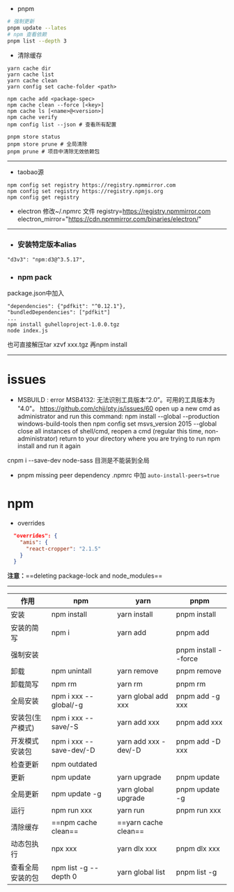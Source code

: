 
- pnpm
```bash
# 强制更新
pnpm update --lates 
# npm 查看依赖
pnpm list --depth 3
```

- 清除缓存
```shell
yarn cache dir
yarn cache list
yarn cache clean
yarn config set cache-folder <path>

npm cache add <package-spec>
npm cache clean --force [<key>]
npm cache ls [<name>@<version>]
npm cache verify
npm config list --json # 查看所有配置

pnpm store status
pnpm store prune # 全局清除
pnpm prune # 项目中清除无效依赖包
```

--- 

- taobao源
```
npm config set registry https://registry.npmmirror.com
npm config set registry https://registry.npmjs.org
npm config get registry
```

- electron
修改~/.npmrc 文件
registry=https://registry.npmmirror.com
electron_mirror="https://cdn.npmmirror.com/binaries/electron/"

--- 
- ### 安装特定版本alias
`"d3v3": "npm:d3@^3.5.17",`

- ### npm pack
package.json中加入
```
"dependencies": {"pdfkit": "^0.12.1"},
"bundledDependencies": ["pdfkit"]
...
npm install guhelloproject-1.0.0.tgz
node index.js
```

也可直接解压tar xzvf xxx.tgz 再npm install

--- 
# issues
- MSBUILD : error MSB4132: 无法识别工具版本“2.0”。可用的工具版本为 "4.0"。
https://github.com/chjj/pty.js/issues/60
open up a new cmd as administrator and run this command:
npm install --global --production windows-build-tools
then
npm config set msvs_version 2015 --global
close all instances of shell/cmd, reopen a cmd (regular this time, non-administrator) return to your directory where you are trying to run npm install and run it again

cnpm i --save-dev node-sass
目测是不能装到全局

- pnpm missing peer dependency
.npmrc 中加
`auto-install-peers=true`

# npm
- overrides
```json
  "overrides": {
    "amis": {
      "react-cropper": "2.1.5"
    }
  }
```
**注意：**==deleting package-lock and node_modules==

--- 

| 作用 | npm | yarn | pnpm |
| --------- | ----------------------- | -------------------- | -------------------- |
| 安装 | npm install | yarn install | pnpm install |
| 安装的简写 | npm i | yarn add | pnpm add |
| 强制安装 | | | pnpm install --force |
| 卸载 | npm unintall | yarn remove | pnpm remove |
| 卸载简写 | npm rm | yarn rm | pnpm rm |
| 全局安装 | npm i xxx --global/-g | yarn global add xxx | pnpm add -g xxx |
| 安装包(生产模式) | npm i xxx --save/-S | yarn add xxx | pnpm add xxx |
| 开发模式安装包 | npm i xxx --save-dev/-D | yarn add xxx -dev/-D | pnpm add -D xxx |
| 检查更新 | npm outdated | | |
| 更新 | npm update | yarn upgrade | pnpm update |
| 全局更新 | npm update -g | yarn global upgrade | pnpm update -g |
| 运行 | npm run xxx | yarn run | pnpm run xxx |
| 清除缓存 | ==npm cache clean== | ==yarn cache clean== | |
| 动态包执行 | npx xxx | yarn dlx xxx | pnpm dlx xxx |
| 查看全局安装的包 | npm list -g --depth 0 | yarn global list | pnpm list -g |